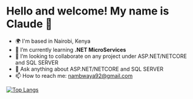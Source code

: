 Hello and welcome! My name is Claude 👋
=============================

- 🌍 I'm based in Nairobi, Kenya
- 🌱 I’m currently learning **.NET MicroServices**
- 👯 I’m looking to collaborate on any project under ASP.NET/NETCORE and SQL SERVER
- 💬 Ask anything about ASP.NET/NETCORE and SQL SERVER
- 📫 How to reach me: nambwaya92@gmail.com




[![Top Langs](https://github-readme-stats.vercel.app/api/top-langs/?username=ClaudeNambwaya&langs_count=8&theme=radical)](https://github.com/ClaudeNambwaya/github-readme-stats)
